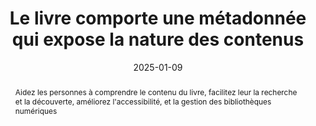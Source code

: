 ---
title: Le livre comporte une métadonnée qui expose la nature des contenus 
abstract: Aidez les personnes à comprendre le contenu du livre, facilitez leur la recherche et la découverte, améliorez l'accessibilité, et la gestion des bibliothèques numériques
categories: 
    - "Identification"
agrege: O4094-E010
opquast: '4 094'
indiceebook: '010'
description: "Règle n°10"
before: "009"
weight: "10"
after: "011"
actif: '1'
layout: rules
date: 2025-01-09
tags: 
    - "Utilisabilité"
    - "découvrabilité"
    - "Accessibilité"
objectif: 
    - "Donner aux personnes une vision immédiate de la nature du livre et des contenus proposés."
Meo: 
    - "Le fichier content.opf contient les métadonnées du livre. Vous devez ajouter une balise `dc:description` dans la section des métadonnées pour inclure une description."
Controle: 
    - "Dans le fichier OPF&nbsp;: Vérifier la présence et la pertinence de la métadonnée  `dc:description`."
epubcheck: 
ace: 
humancheck: true
ReadiumGoToolkit: 
Source: 
    - "Opquast"
Referentiel: 
    - "spécification EPUB 3"
    - "Dublin Core Metadata Initiative (DCMI)"
    - "Web Content Accessibility Guidelines (WCAG)"
steps: 
    - "Projet éditorial"
---